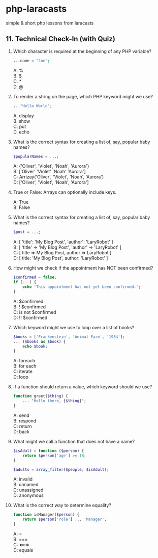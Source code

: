 # php-laracasts

simple &amp; short php lessons from laracasts

## 11. Technical Check-In (with Quiz)

1. Which character is required at the beginning of any PHP variable?

   ```php
   ...name = "Joe";
   ```

   A. % <br>
   B. $ <br>
   C. \* <br>
   D. @

2. To render a string on the page, which PHP keyword might we use?

   ```php
   ..."Hello World";
   ```

   A. display <br>
   B. show <br>
   C. put <br>
   D. echo

3. What is the correct syntax for creating a list of, say, popular baby names?

   ```php
   $popularNames = ...;
   ```

   A: {'Oliver', 'Violet', 'Noah', 'Aurora'} <br>
   B: ['Oliver' 'Violet' 'Noah' 'Aurora'] <br>
   C: Arrizay('Oliver', 'Violet', 'Noah', 'Aurora') <br>
   D: ['Oliver', 'Violet', 'Noah', 'Aurora']

4. True or False: Arrays can optionally include keys.

   A: True <br>
   B: False

5. What is the correct syntax for creating a list of, say, popular baby names?

   ```php
   $post = ...;
   ```

   A: [ 'title': 'My Blog Post', 'author': 'LaryRobot' ] <br>
   B: [ 'title' => 'My Blog Post', 'author' => 'LaryRobot' ] <br>
   C: [ title => My Blog Post, author => LaryRobot ] <br>
   D: [ title: 'My Blog Post', author: 'LaryRobot' ]

6. How might we check if the appointment has NOT been confirmed?

   ```php
   $confirmed = false;
   if (...) {
       echo 'This appointment has not yet been confirmed.';
   }
   ```

   A: $confirmed <br>
   B: ! $confirmed <br>
   C: is not $confirmed <br>
   D: !! $confirmed

7. Which keyword might we use to loop over a list of books?

   ```php
   $books = ['Frankenstein', 'Animal Farm', '1984'];
   ... ($books as $book) {
       echo $book;
   }
   ```

   A: foreach <br>
   B: for each <br>
   C: iterate <br>
   D: loop

8. If a function should return a value, which keyword should we use?

   ```php
   function greet($thing) {
       ... "Hello there, {$thing}";
   }
   ```

   A: send <br>
   B: respond <br>
   C: return <br>
   D: back

9. What might we call a function that does not have a name?

   ```php
   $isAdult = function ($person) {
       return $person['age'] >= 18;
   }

   $adults = array_filter($people, $isAdult);
   ```

   A: invalid <br>
   B: unnamed <br>
   C: unassigned <br>
   D: anonymous

10. What is the correct way to determine equality?

    ```php
    function isManager($person) {
        return $person['role'] ... 'Manager';
    }
    ```

    A: = <br>
    B: === <br>
    C: <===> <br>
    D: equals
